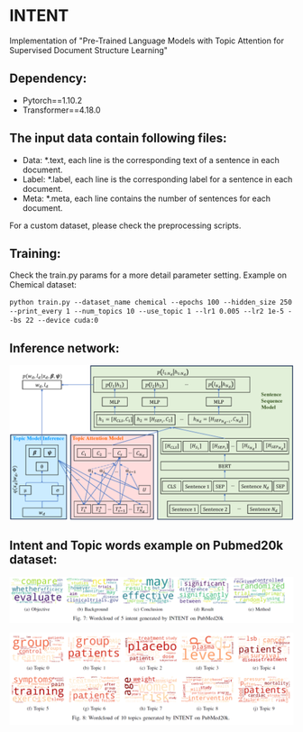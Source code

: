 # INTENT
Implementation of "Pre-Trained Language Models with Topic Attention for Supervised Document Structure Learning"
## Dependency:
* Pytorch==1.10.2
* Transformer==4.18.0


## The input data contain following files: 
+ Data: *.text, each line is the corresponding text of a sentence in each document.
+ Label: *.label, each line is the corresponding label for a sentence in each document.
+ Meta: *.meta, each line contains the number of sentences for each document.

For a custom dataset, please check the preprocessing scripts.

## Training:
Check the train.py params for a more detail parameter setting. Example on Chemical dataset:
```
python train.py --dataset_name chemical --epochs 100 --hidden_size 250 --print_every 1 --num_topics 10 --use_topic 1 --lr1 0.005 --lr2 1e-5 --bs 22 --device cuda:0
```

## Inference network:
![Inference network](images/architecture.png)

## Intent and Topic words example on Pubmed20k dataset:

![Intent words](images/intent_words.png)

![Topic words](images/topic_words.png)